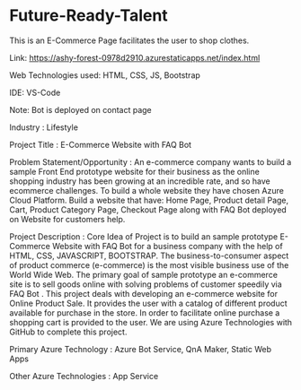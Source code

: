 # Future-Ready-Talent

This is an E-Commerce Page facilitates the user to shop clothes.

Link: https://ashy-forest-0978d2910.azurestaticapps.net/index.html


Web Technologies used: HTML, CSS, JS, Bootstrap

IDE: VS-Code

Note: Bot is deployed on contact page

Industry :
Lifestyle

Project Title :
E-Commerce Website with FAQ Bot

Problem Statement/Opportunity :
An e-commerce company wants to build a sample Front End prototype website for their business as the online shopping industry has been growing at an incredible rate, and so have ecommerce challenges. To build a whole website they have chosen Azure Cloud Platform. Build a website that have: Home Page, Product detail Page, Cart, Product Category Page, Checkout Page along with FAQ Bot deployed on Website for customers help.

Project Description :
Core Idea of Project is to build an sample prototype E-Commerce Website with FAQ Bot for a business company with the help of HTML, CSS, JAVASCRIPT, BOOTSTRAP. The business-to-consumer aspect of product commerce (e-commerce) is the most visible business use of the World Wide Web. The primary goal of sample prototype an e-commerce site is to sell goods online with solving problems of customer speedily via FAQ Bot . This project deals with developing an e-commerce website for Online Product Sale. It provides the user with a catalog of different product available for purchase in the store. In order to facilitate online purchase a shopping cart is provided to the user. We are using Azure Technologies with GitHub to complete this project.

Primary Azure Technology :
Azure Bot Service, QnA Maker, Static Web Apps

Other Azure Technologies : App Service



